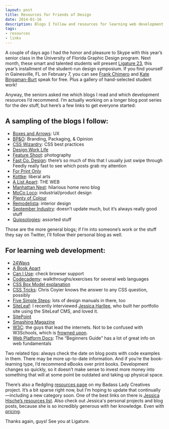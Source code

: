 ```yaml
---
layout: post
title: Resources for Friends of Design
date: 2014-01-16
description: Blogs I follow and resources for learning web development.
tags:
- resources
- links
---
```


A couple of days ago I had the honor and pleasure to Skype with this year&rsquo;s senior class in the University of Florida Graphic Design program. Next month, these smart and talented students will present [Ligature 23](https://www.facebook.com/LigatureDesignSymposium), this year&rsquo;s installment of the student-run design symposium. If you find yourself in Gainesville, FL on February 7, you can see [Frank Chimero](http://frankchimero.com/) and [Kate Bingaman-Burt](http://katebingamanburt.com/) speak for free. Plus a gallery of hand-selected student work!

Anyway, the seniors asked me which blogs I read and which development resources I&rsquo;d recommend. I&rsquo;m actually working on a longer blog post series for the dev stuff, but here&rsquo;s a few links to get everyone started:

## A sampling of the blogs I follow:

* [Boxes and Arrows](http://boxesandarrows.com/): UX
* [BP&O](http://bpando.org/): Branding, Packaging, & Opinion
* [CSS Wizardry](http://csswizardry.com/): CSS best practices
* [Design Work Life](http://www.designworklife.com/)
* [Feature Shoot](http://www.featureshoot.com/): photography
* [Fast Co. Design](http://www.fastcodesign.com/): there&rsquo;s so much of this that I usually just swipe through Feedly really fast to see which posts grab my attention
* [For Print Only](http://www.underconsideration.com/fpo/)
* [Kottke](http://kottke.org/): liberal arts
* [A List Apart](http://alistapart.com/): THE WEB
* [Manhattan Nest](http://manhattan-nest.com/): hilarious home reno blog
* [MoCo Loco](http://mocoloco.com/): industrial/product design
* [Plenty of Colour](http://plentyofcolour.com/)
* [Remodelista](http://www.remodelista.com/): interior design
* [September Industry](http://www.septemberindustry.co.uk/): doesn&rsquo;t update much, but it&rsquo;s always really good stuff
* [Quipsologies](http://www.underconsideration.com/quipsologies/): assorted stuff

Those are the more general blogs; if I&rsquo;m into someone&rsquo;s work or the stuff they say on Twitter, I&rsquo;ll follow their personal blog as well.

## For learning web development:

* [24Ways](http://24ways.org/)
* [A Book Apart](http://www.abookapart.com/)
* [Can I Use](http://caniuse.com/): check browser support
* [Codecademy](http://www.codecademy.com/): walkthroughs/exercises for several web languages
* [CSS Box Model explanation](http://css-tricks.com/the-css-box-model/)
* [CSS Tricks](http://css-tricks.com/): Chris Coyier knows the answer to any CSS question, possibly
* [Five Simple Steps](http://www.fivesimplesteps.com/collections): lots of design manuals in there, too
* [SiteLeaf](http://www.siteleaf.com/): I recently interviewed [Jessica Harllee](http://jessicaharllee.com/), who built her portfolio site using the SiteLeaf CMS, and loved it.
* [SitePoint](http://www.sitepoint.com/)
* [Smashing Magazine](http://smashingmagazine.com/)
* [W3C](http://www.w3.org/community/webed/wiki/Main_Page): the guys that lead the internets. Not to be confused with W3Schools, which is [frowned upon](http://www.w3fools.com/).
* [Web Platform Docs](http://docs.webplatform.org/wiki/Main_Page): The &ldquo;Beginners Guide&rdquo; has a lot of great info on web fundamentals

Two related tips: always check the date on blog posts with code examples in them. There may be more up-to-date information. And if you&rsquo;re the book-learning type, I&rsquo;d recommend eBooks over print books. Development changes so quickly, so it doesn&rsquo;t make sense to invest more money into something that will at some point be outdated and taking up physical space.

There&rsquo;s also a fledgling [resources page](http://baladycreatives.com/resources/) on my Badass Lady Creatives project. It&rsquo;s a bit sparse right now, but I&rsquo;m hoping to update that continually—including a new category soon. One of the best links on there is [Jessica Hische&rsquo;s resources list](http://jessicahische.is/heretohelp). Also check out Jessica's personal projects and blog posts, because she is so incredibly generous with her knowledge. Even with [pricing](http://jessicahische.is/thinkingthoughtsaboutpricing).

Thanks again, guys! See you at Ligature.